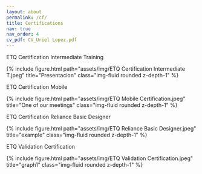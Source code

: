 ```yaml
---
layout: about
permalink: /cf/
title: Certifications
nav: true
nav_order: 4
cv_pdf: CV_Uriel Lopez.pdf
---
```


ETQ Certification Intermediate Training
<div class="row">
    <div class="col-sm mt-3 mt-md-0">
        {% include figure.html path="assets/img/ETQ Certification Intermediate T.jpeg" title="Presentacion" class="img-fluid rounded z-depth-1" %}
    </div>
</div>

ETQ Certification Mobile 
<div class="row">
    <div class="col-sm mt-3 mt-md-0">
        {% include figure.html path="assets/img/ETQ Mobile Certification.jpeg" title="One of our meetings" class="img-fluid rounded z-depth-1" %}
    </div>
</div>

ETQ Certification Reliance Basic Designer
<div class="row">
    <div class="col-sm mt-3 mt-md-0">
        {% include figure.html path="assets/img/ETQ Reliance Basic Designer.jpeg" title="example" class="img-fluid rounded z-depth-1" %}
    </div>
</div>

ETQ Validation Certification

<div class="row">
    <div class="col-sm mt-3 mt-md-0">
        {% include figure.html path="assets/img/ETQ Validation Certification.jpeg" title="graph1" class="img-fluid rounded z-depth-1" %}
    </div>
</div>

